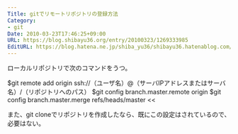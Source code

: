 ```yaml
---
Title: gitでリモートリポジトリの登録方法
Category:
- git
Date: 2010-03-23T17:46:25+09:00
URL: https://blog.shibayu36.org/entry/20100323/1269333985
EditURL: https://blog.hatena.ne.jp/shiba_yu36/shibayu36.hatenablog.com/atom/entry/12704591929888039248
---
```


 ローカルリポジトリで次のコマンドをうつ。
>>
$git remote add origin ssh://（ユーザ名）@（サーバIPアドレスまたはサーバ名）/（リポジトリへのパス）
$git config branch.master.remote origin
$git config branch.master.merge refs/heads/master
<<

また、git cloneでリポジトリを作成したなら、既にこの設定はされているので、必要はない。
